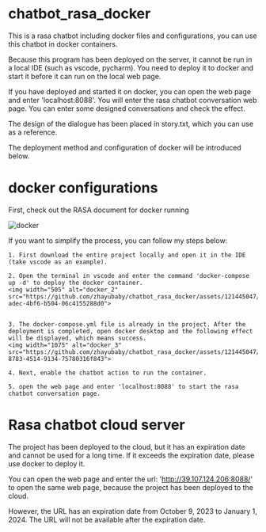# chatbot_rasa_docker
This is a rasa chatbot including docker files and configurations, you can use this chatbot in docker containers.  
  
Because this program has been deployed on the server, it cannot be run in a local IDE (such as vscode, pycharm). You need to deploy it to docker and start it before it can run on the local web page.  
  
If you have deployed and started it on docker, you can open the web page and enter 'localhost:8088'. You will enter the rasa chatbot conversation web page. You can enter some designed conversations and check the effect.  
  
The design of the dialogue has been placed in story.txt, which you can use as a reference.  
  
The deployment method and configuration of docker will be introduced below.  
  
# docker configurations
First, check out the RASA document for docker running  
  
![docker](https://github.com/zhayubaby/chatbot_rasa_docker/assets/121445047/17c6f8b0-5686-4f6b-bece-90c4931029f5)  

  If you want to simplify the process, you can follow my steps below:  

    1. First download the entire project locally and open it in the IDE (take vscode as an example).  

    2. Open the terminal in vscode and enter the command 'docker-compose up -d' to deploy the docker container.  
    <img width="505" alt="docker_2" src="https://github.com/zhayubaby/chatbot_rasa_docker/assets/121445047/0b468e65-adec-4bf6-b504-06c4155288d0">


    3. The docker-compose.yml file is already in the project. After the deployment is completed, open docker desktop and the following effect will be displayed, which means success.  
    <img width="1075" alt="docker_3" src="https://github.com/zhayubaby/chatbot_rasa_docker/assets/121445047/a06ef644-8783-4514-9134-75780316f843">  

    4. Next, enable the chatbot action to run the container.  

    5. open the web page and enter 'localhost:8088' to start the rasa chatbot conversation page.  

  # Rasa chatbot cloud server
  The project has been deployed to the cloud, but it has an expiration date and cannot be used for a long time. If it exceeds the expiration date, please use docker to deploy it.  

  You can open the web page and enter the url: 'http://39.107.124.206:8088/' to open the same web page, because the project has been deployed to the cloud.  

  However, the URL has an expiration date from October 9, 2023 to January 1, 2024. The URL will not be available after the expiration date.


  

